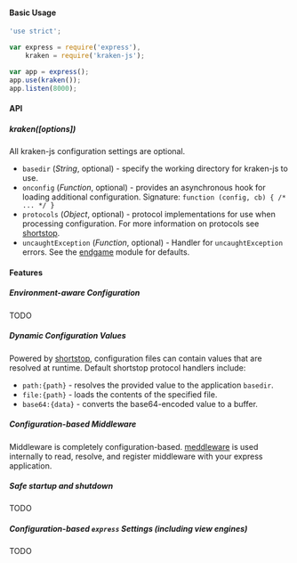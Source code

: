 #### Basic Usage
```javascript
'use strict';

var express = require('express'),
    kraken = require('kraken-js');

var app = express();
app.use(kraken());
app.listen(8000);
```

#### API
##### kraken([options])
All kraken-js configuration settings are optional.

- `basedir` (*String*, optional) - specify the working directory for kraken-js to use.
- `onconfig` (*Function*, optional) - provides an asynchronous hook for loading additional configuration. Signature: `function (config, cb) { /* ... */ }`
- `protocols` (*Object*, optional) - protocol implementations for use when processing configuration. For more information on protocols see [shortstop](https://github.com/paypal/shortstop).
- `uncaughtException` (*Function*, optional) - Handler for `uncaughtException` errors. See the [endgame](https://github.com/totherik/endgame) module for defaults.


#### Features

##### Environment-aware Configuration
TODO


##### Dynamic Configuration Values
Powered by [shortstop](https://github.com/paypal/shortstop), configuration files can contain values that are resolved at runtime.
Default shortstop protocol handlers include:
- `path:{path}` - resolves the provided value to the application `basedir`.
- `file:{path}` - loads the contents of the specified file.
- `base64:{data}` - converts the base64-encoded value to a buffer.


##### Configuration-based Middleware
Middleware is completely configuration-based. [meddleware](https://github.com/paypal/meddleware) is used internally to read,
resolve, and register middleware with your express application.


##### Safe startup and shutdown
TODO


##### Configuration-based `express` Settings (including view engines)
TODO